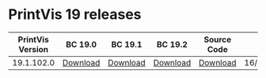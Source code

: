 # PrintVis 19 releases
|PrintVis Version|BC 19.0 | BC 19.1 | BC 19.2 |Source Code|Date|
|---|---| ---| ---|---|---|
|19.1.102.0|[Download](https://printvis.blob.core.windows.net/releases/pv365bc-19/19.1/102/19.0%20RuntimePackages.zip)| [Download](https://printvis.blob.core.windows.net/releases/pv365bc-19/19.1/102/19.1%20RuntimePackages.zip)| [Download](https://printvis.blob.core.windows.net/releases/pv365bc-19/19.1/102/19.2%20RuntimePackages.zip)|[Download](https://printvispartner.com/login/)|16/12/2021|

